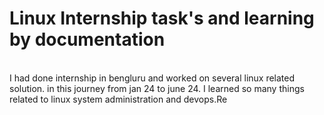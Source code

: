 <h1> Linux Internship task's and learning by documentation </h1>
<br>
I had done internship in bengluru and worked on several linux related solution. in this journey from jan 24 to june 24. I learned so many things related to linux system administration and devops.Re
